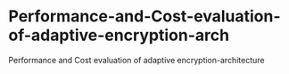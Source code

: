 # Performance-and-Cost-evaluation-of-adaptive-encryption-arch
Performance and Cost evaluation of adaptive encryption-architecture
